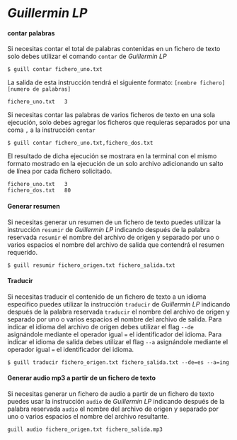 # _Guillermin LP_
#### contar palabras

Si necesitas contar el total de palabras contenidas en un fichero de texto solo debes utilizar el comando `contar` de _Guillermin LP_

```shell
$ guill contar fichero_uno.txt
```

La salida de esta instrucción tendrá el siguiente formato:
`[nombre fichero] [numero de palabras]`

```Shell
fichero_uno.txt   3
```

Si necesitas contar las palabras de varios ficheros de texto en una sola ejecución, solo debes agregar los ficheros que requieras separados por una coma `,` a la instrucción `contar`

```shell
$ guill contar fichero_uno.txt,fichero_dos.txt
```

El resultado de dicha ejecución se mostrara en la terminal con el mismo formato mostrado en la ejecución de un solo archivo adicionando un salto de línea por cada fichero solicitado.

```shell
fichero_uno.txt   3
fichero_dos.txt   80
```

#### Generar resumen

Si necesitas generar un resumen de un fichero de texto puedes utilizar la instrucción `resumir` de _Guillermin LP_ indicando después de la palabra reservada `resumir` el nombre del archivo de origen y separado por uno o varios espacios el nombre del archivo de salida que contendrá el resumen requerido.

```Shell
$ guill resumir fichero_origen.txt fichero_salida.txt
```

#### Traducir

Si necesitas traducir  el contenido de un fichero de texto a un idioma especifico puedes utilizar la instrucción `traducir` de _Guillermin LP_ indicando después de la palabra reservada `traducir` el nombre del archivo de origen y separado por uno o varios espacios el nombre del archivo de salida. 
Para indicar el idioma del archivo de origen debes utilizar el flag `--de` asignándole mediante el operador igual `=` el identificador del idioma. 
Para indicar el idioma de salida debes utilizar el flag `--a` asignándole mediante el operador igual `=` el identificador del idioma.

```shell
$ guill traducir fichero_origen.txt fichero_salida.txt --de=es --a=ing
```

#### Generar audio mp3 a partir de un fichero de texto

Si necesitas generar un fichero de audio a partir de un fichero de texto puedes usar la instrucción `audio` de _Guillermin LP_ indicando después de la palabra reservada `audio` el nombre del archivo de origen y separado por uno o varios espacios el nombre del archivo resultante.

```Shell
guill audio fichero_origen.txt fichero_salida.mp3
```